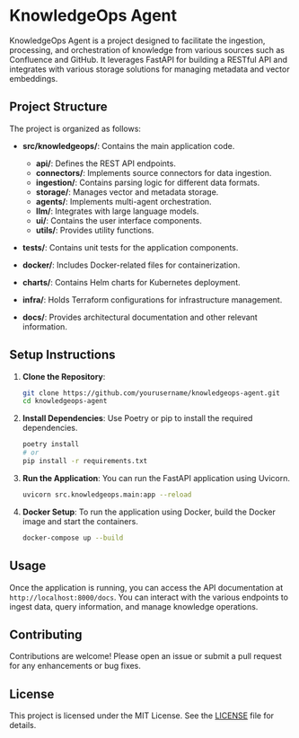 # KnowledgeOps Agent

KnowledgeOps Agent is a project designed to facilitate the ingestion, processing, and orchestration of knowledge from various sources such as Confluence and GitHub. It leverages FastAPI for building a RESTful API and integrates with various storage solutions for managing metadata and vector embeddings.

## Project Structure

The project is organized as follows:

- **src/knowledgeops/**: Contains the main application code.
  - **api/**: Defines the REST API endpoints.
  - **connectors/**: Implements source connectors for data ingestion.
  - **ingestion/**: Contains parsing logic for different data formats.
  - **storage/**: Manages vector and metadata storage.
  - **agents/**: Implements multi-agent orchestration.
  - **llm/**: Integrates with large language models.
  - **ui/**: Contains the user interface components.
  - **utils/**: Provides utility functions.

- **tests/**: Contains unit tests for the application components.

- **docker/**: Includes Docker-related files for containerization.

- **charts/**: Contains Helm charts for Kubernetes deployment.

- **infra/**: Holds Terraform configurations for infrastructure management.

- **docs/**: Provides architectural documentation and other relevant information.

## Setup Instructions

1. **Clone the Repository**:
   ```bash
   git clone https://github.com/yourusername/knowledgeops-agent.git
   cd knowledgeops-agent
   ```

2. **Install Dependencies**:
   Use Poetry or pip to install the required dependencies.
   ```bash
   poetry install
   # or
   pip install -r requirements.txt
   ```

3. **Run the Application**:
   You can run the FastAPI application using Uvicorn.
   ```bash
   uvicorn src.knowledgeops.main:app --reload
   ```

4. **Docker Setup**:
   To run the application using Docker, build the Docker image and start the containers.
   ```bash
   docker-compose up --build
   ```

## Usage

Once the application is running, you can access the API documentation at `http://localhost:8000/docs`. You can interact with the various endpoints to ingest data, query information, and manage knowledge operations.

## Contributing

Contributions are welcome! Please open an issue or submit a pull request for any enhancements or bug fixes.

## License

This project is licensed under the MIT License. See the [LICENSE](LICENSE) file for details.
